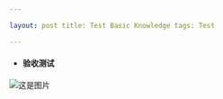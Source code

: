 ```yaml
---

layout: post title: Test Basic Knowledge tags: Test

---
```


-	#### 验收测试 ####

![这是图片](https://github.com/fenggami/fenggami.github.io/tree/master/_uploadimages/AcceptanceTesting.jpg)

